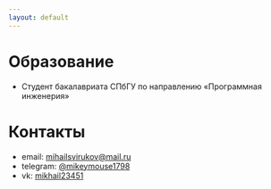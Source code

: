 ```yaml
---
layout: default
---
```



# Образование
- Студент бакалавриата СПбГУ по направлению «Программная инженерия»

# Контакты
- email: mihailsvirukov@mail.ru
- telegram: [@mikeymouse1798](https:////t.me/@mikeymouse1798)
- vk: [mikhail23451](https://vk.com/mikhail23451)
